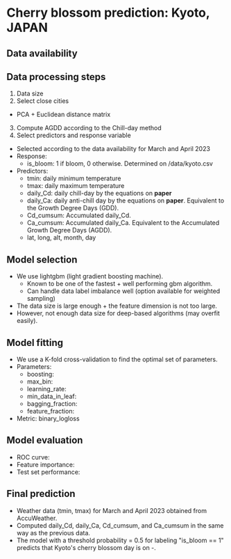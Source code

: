# Cherry blossom prediction: Kyoto, JAPAN

## Data availability


## Data processing steps

1. Data size 
2. Select close cities
  * PCA + Euclidean distance matrix
3. Compute AGDD according to the Chill-day method
4. Select predictors and response variable
  * Selected according to the data availability for March and April 2023
  * Response: 
    * is_bloom: 1 if bloom, 0 otherwise. Determined on /data/kyoto.csv
  * Predictors:
    * tmin: daily minimum temperature
    * tmax: daily maximum temperature
    * daily_Cd: daily chill-day by the equations on **paper**
    * daily_Ca: daily anti-chill day by the equations on **paper**. Equivalent to the Growth Degree Days (GDD).
    * Cd_cumsum: Accumulated daily_Cd.
    * Ca_cumsum: Accumulated daily_Ca. Equivalent to the Accumulated Growth Degree Days (AGDD).
    * lat, long, alt, month, day

## Model selection
  * We use lightgbm (light gradient boosting machine).
    * Known to be one of the fastest + well performing gbm algorithm.
    * Can handle data label imbalance well (option available for weighted sampling)
  * The data size is large enough + the feature dimension is not too large.
  * However, not enough data size for deep-based algorithms (may overfit easily).

## Model fitting
  * We use a K-fold cross-validation to find the optimal set of parameters.
  * Parameters:
    * boosting:
    * max_bin:
    * learning_rate:
    * min_data_in_leaf:
    * bagging_fraction:
    * feature_fraction:
  * Metric: binary_logloss
 
## Model evaluation
  * ROC curve:
  * Feature importance:
  * Test set performance:

## Final prediction
  * Weather data (tmin, tmax) for March and April 2023 obtained from AccuWeather.
  * Computed daily_Cd, daily_Ca, Cd_cumsum, and Ca_cumsum in the same way as the previous data.
  * The model with a threshold probability = 0.5 for labeling "is_bloom == 1" predicts that Kyoto's cherry blossom day is on -.
